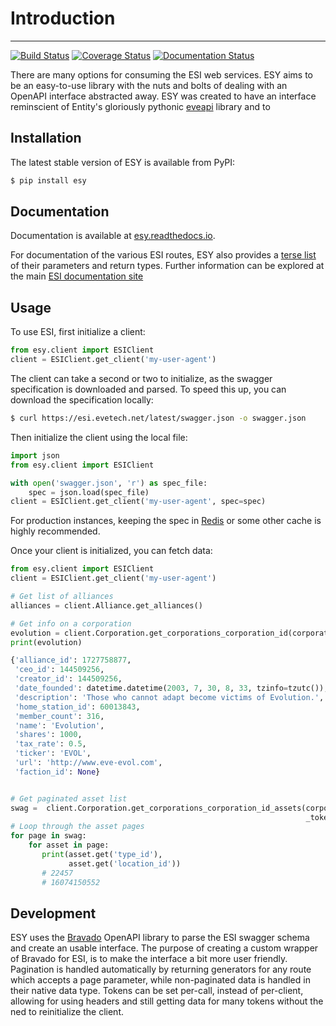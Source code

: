 # Introduction
**************

[![Build Status](https://travis-ci.org/kriberg/esy.svg?branch=master)](https://travis-ci.org/kriberg/esy)
[![Coverage Status](https://coveralls.io/repos/github/kriberg/esy/badge.svg?branch=master)](https://coveralls.io/github/kriberg/esy?branch=master)
[![Documentation Status](https://readthedocs.org/projects/esy/badge/?version=latest)](https://esy.readthedocs.io/en/latest/?badge=latest)

There are many options for consuming the ESI web services. ESY aims to be an easy-to-use library with the nuts and 
bolts of dealing with an OpenAPI interface abstracted away. ESY was created to have an interface reminscient of Entity's
gloriously pythonic [eveapi](https://github.com/ntt/eveapi/) library and to 

## Installation

The latest stable version of ESY is available from PyPI:
```bash
$ pip install esy
```

## Documentation

Documentation is available at [esy.readthedocs.io](https://esy.readthedocs.io/en/latest/).

For documentation of the various ESI routes, ESY also provides a 
[terse list](https://esy.readthedocs.io/en/latest/source/esi.html) of their parameters and return types. Further
information can be explored at the main [ESI documentation site](https://esi.evetech.net/ui)

## Usage

To use ESI, first initialize a client:

```python
from esy.client import ESIClient
client = ESIClient.get_client('my-user-agent')
```

The client can take a second or two to initialize, as the swagger specification is downloaded and parsed. To speed this
up, you can download the specification locally:

```bash
$ curl https://esi.evetech.net/latest/swagger.json -o swagger.json
```

Then initialize the client using the local file:

```python
import json
from esy.client import ESIClient

with open('swagger.json', 'r') as spec_file:
    spec = json.load(spec_file)
client = ESIClient.get_client('my-user-agent', spec=spec)
```

For production instances, keeping the spec in [Redis](https://redis.io) or some other cache is highly recommended.

Once your client is initialized, you can fetch data:

```python
from esy.client import ESIClient
client = ESIClient.get_client('my-user-agent')

# Get list of alliances
alliances = client.Alliance.get_alliances()

# Get info on a corporation
evolution = client.Corporation.get_corporations_corporation_id(corporation_id=144749962)
print(evolution)

{'alliance_id': 1727758877, 
 'ceo_id': 144509256, 
 'creator_id': 144509256, 
 'date_founded': datetime.datetime(2003, 7, 30, 8, 33, tzinfo=tzutc()), 
 'description': 'Those who cannot adapt become victims of Evolution.', 
 'home_station_id': 60013843, 
 'member_count': 316, 
 'name': 'Evolution', 
 'shares': 1000, 
 'tax_rate': 0.5, 
 'ticker': 'EVOL', 
 'url': 'http://www.eve-evol.com', 
 'faction_id': None}


# Get paginated asset list
swag =  client.Corporation.get_corporations_corporation_id_assets(corporation_id=144749962,
                                                                  _token='esi token')
# Loop through the asset pages
for page in swag:
    for asset in page:
       print(asset.get('type_id'),
             asset.get('location_id'))
       # 22457
       # 16074150552
```



## Development

ESY uses the [Bravado](https://github.com/Yelp/bravado-core) OpenAPI library to parse the ESI swagger schema and create
an usable interface. The purpose of creating a custom wrapper of Bravado for ESI, is to make the interface a bit more 
user friendly. Pagination is handled automatically by returning generators for any route which accepts a page 
parameter, while non-paginated data is handled in their native data type. Tokens can be set per-call, instead of 
per-client, allowing for using headers and still getting data for many tokens without the ned to reinitialize the client.
